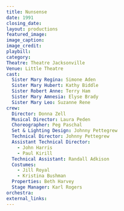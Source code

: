 ```yaml
---
title: Nunsense
date: 1991
closing_date: 
layout: productions
featured_image: 
image_caption:
image_credit:
playbill: 
category: 
Theatre: Theatre Jacksonville
Venue: Little Theatre
cast:
  Sister Mary Regina: Simone Aden
  Sister Mary Hubert: Kathy Biddle
  Sister Robert Anne: Terry Ham
  Sister Mary Amnesia: Elyse Brady
  Sister Mary Leo: Suzanne Rene
crew:
  Director: Donna Zell
  Musical Director: Laura Peden
  Choreographer: Peg Paschal
  Set & Lighting Design: Johnny Pettegrew
  Technical Director: Johnny Pettegrew
  Assistant Technical Director:
    - John Harris
    - Paul Kirill
  Technical Assistant: Randall Adkison
  Costumes:
    - Jill Royal
    - Kristina Bushman
  Properties: Beth Harvey
  Stage Manager: Karl Rogers
orchestra:
external_links:
---
```

